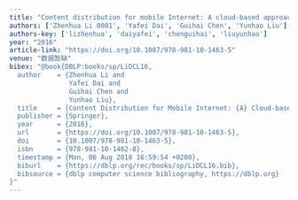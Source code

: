 ```yaml
---
title: "Content distribution for mobile Internet: A cloud-based approach"
authors: ['Zhenhua Li 0001', 'Yafei Dai', 'Guihai Chen', 'Yunhao Liu']
authors-key: ['lizhenhua', 'daiyafei', 'chenguihai', 'liuyunhao']
year: "2016"
article-link: "https://doi.org/10.1007/978-981-10-1463-5"
venue: "数据暂缺"
bibex: "@book{DBLP:books/sp/LiDCL16,
  author    = {Zhenhua Li and
               Yafei Dai and
               Guihai Chen and
               Yunhao Liu},
  title     = {Content Distribution for Mobile Internet: {A} Cloud-based Approach},
  publisher = {Springer},
  year      = {2016},
  url       = {https://doi.org/10.1007/978-981-10-1463-5},
  doi       = {10.1007/978-981-10-1463-5},
  isbn      = {978-981-10-1462-8},
  timestamp = {Mon, 06 Aug 2018 16:59:54 +0200},
  biburl    = {https://dblp.org/rec/books/sp/LiDCL16.bib},
  bibsource = {dblp computer science bibliography, https://dblp.org}
}"
---
```

